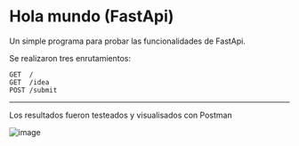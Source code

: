 # Hola mundo (FastApi)

Un simple programa para probar las funcionalidades de FastApi. 

Se realizaron tres enrutamientos: 

```
GET  /
GET  /idea
POST /submit  
```

---

Los resultados fueron testeados y visualisados con Postman


![image](https://github.com/user-attachments/assets/2b823936-9353-4c44-a0a9-7c21ea883892)

